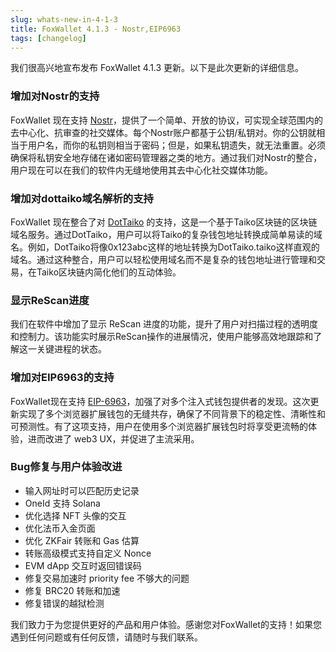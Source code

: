 ```yaml
---
slug: whats-new-in-4-1-3
title: FoxWallet 4.1.3 - Nostr,EIP6963
tags: [changelog]
---
```


我们很高兴地宣布发布 FoxWallet 4.1.3 更新。以下是此次更新的详细信息。
<!--truncate-->

### 增加对Nostr的支持
FoxWallet 现在支持 [Nostr](https://nostr.com/)，提供了一个简单、开放的协议，可实现全球范围内的去中心化、抗审查的社交媒体。每个Nostr账户都基于公钥/私钥对。你的公钥就相当于用户名，而你的私钥则相当于密码；但是，如果私钥遗失，就无法重置。必须确保将私钥安全地存储在诸如密码管理器之类的地方。通过我们对Nostr的整合，用户现在可以在我们的软件内无缝地使用其去中心化社交媒体功能。

### 增加对dottaiko域名解析的支持
FoxWallet 现在整合了对 [DotTaiko](https://dottaiko.me/) 的支持，这是一个基于Taiko区块链的区块链域名服务。通过DotTaiko，用户可以将Taiko的复杂钱包地址转换成简单易读的域名。例如，DotTaiko将像0x123abc这样的地址转换为DotTaiko.taiko这样直观的域名。通过这种整合，用户可以轻松使用域名而不是复杂的钱包地址进行管理和交易，在Taiko区块链内简化他们的互动体验。

### 显示ReScan进度
我们在软件中增加了显示 ReScan 进度的功能，提升了用户对扫描过程的透明度和控制力。该功能实时展示ReScan操作的进展情况，使用户能够高效地跟踪和了解这一关键进程的状态。

### 增加对EIP6963的支持
FoxWallet现在支持 [EIP-6963](https://eips.ethereum.org/EIPS/eip-6963)，加强了对多个注入式钱包提供者的发现。这次更新实现了多个浏览器扩展钱包的无缝共存，确保了不同背景下的稳定性、清晰性和可预测性。有了这项支持，用户在使用多个浏览器扩展钱包时将享受更流畅的体验，进而改进了 web3 UX，并促进了主流采用。

### Bug修复与用户体验改进
- 输入网址时可以匹配历史记录
- OneId 支持 Solana
- 优化选择 NFT 头像的交互
- 优化法币入金页面
- 优化 ZKFair 转账和 Gas 估算
- 转账高级模式支持自定义 Nonce
- EVM dApp 交互时返回错误码
- 修复交易加速时 priority fee 不够大的问题
- 修复 BRC20 转账和加速
- 修复错误的越狱检测

我们致力于为您提供更好的产品和用户体验。感谢您对FoxWallet的支持！如果您遇到任何问题或有任何反馈，请随时与我们联系。